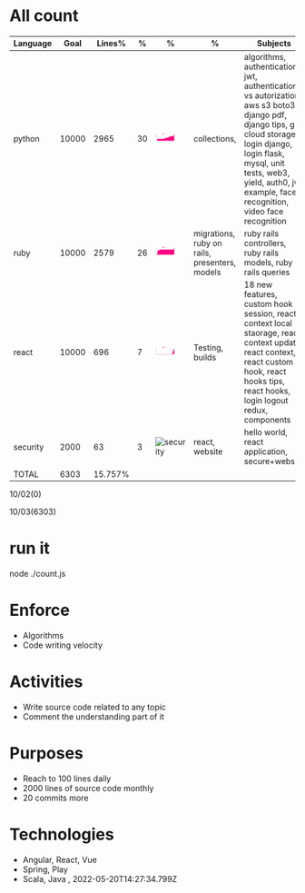 # All count
|Language|Goal|Lines%|%|%|%|Subjects|
|----------|-------|-------|--------|--------|--------|--------|
|python|10000|2965|30|![python](https://raw.githubusercontent.com/kapit4n/l-10000-dev/master/python.png)|collections, |algorithms, authentication jwt, authentication vs autorization, aws s3 boto3, django pdf, django tips, g cloud storage, login django, login flask, mysql, unit tests, web3, yield, auth0, jwt example, face recognition, video face recognition|
|ruby|10000|2579|26|![ruby](https://raw.githubusercontent.com/kapit4n/l-10000-dev/master/ruby.png)|migrations, ruby on rails, presenters, models|ruby rails controllers, ruby rails models, ruby rails queries|
|react|10000|696|7|![react](https://raw.githubusercontent.com/kapit4n/l-10000-dev/master/react.png)|Testing, builds|18 new features, custom hook session, react context local staorage, react context update, react context, react custom hook, react hooks tips, react hooks, login logout redux, components|
|security|2000|63|3|![security](https://raw.githubusercontent.com/kapit4n/l-10000-dev/master/security.png)|react, website|hello world, react application, secure+website|
|TOTAL|6303|15.757%|
10/02(0)

10/03(6303)


  # run it
  node ./count.js
      
# Enforce
  * Algorithms
  * Code writing velocity
  
  # Activities
  * Write source code related to any topic
  * Comment the understanding part of it
      
  # Purposes
  * Reach to 100 lines daily
  * 2000 lines of source code monthly
  * 20 commits more
  
  # Technologies
  * Angular, React, Vue
  * Spring, Play
  * Scala, Java
  , 2022-05-20T14:27:34.799Z
